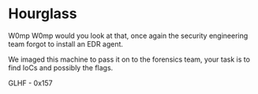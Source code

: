 # Hourglass

W0mp W0mp would you look at that, once again the security engineering team forgot to install an EDR agent. 

We imaged this machine to pass it on to the forensics team, your task is to find IoCs and possibly the flags.

GLHF - 0x157

